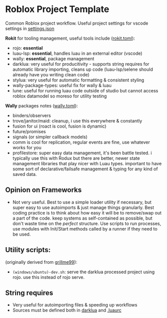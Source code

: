 # Roblox Project Template
Common Roblox project workflow. Useful project settings for vscode settings in [settings.json](.vscode/settings.json)

**Rokit** for tooling management, useful tools include ([rokit.toml](rokit.toml)):
  - rojo: **essential**
  - luau-lsp: **essential**, handles luau in an external editor (vscode)
  - wally: **essential**, package management
  - darklua: very useful for producitivity - supports string requires for automatic library importing, cleans up code (luau-lsp/selene should already have you writing clean code)
  - stylua: very useful for automatic formatting & consistent styling
  - wally-package-types: useful fix for wally & luau
  - lune: useful for running luau code outside of studio but cannot access roblox datamodel so moreso for utility testing

**Wally** packages notes ([wally.toml](wally.toml)):
  - binders/observers
  - trove/janitor/maid: cleanup, i use this everywhere & constantly
  - fusion for ui (roact is cool, fusion is dynamic)
  - future/promises
  - signals (or simpler callback models)
  - comm is cool for replication, regular events are fine, use whatever works for you
  - profilestore: super easy data management, it's been battle tested. i typically use this with Rodux but there are better, newer state management libraries that play nicer with Luau types. important to have some sort of declarative/failsafe management & typing for any kind of saved data.

## Opinion on Frameworks
- Not very useful. Best to use a simple loader utility if necessary, but super easy to use autoimports & just manage things granularly. Best coding practice is to think about how easy it will be to remove/swap out a part of the code. keep systems as self-contained as possible, but don't waste time on the *perfect* structure. Use scripts to run processes, use modules with Init/Start methods called by a runner if they need to be used.

## Utility scripts:
(originally derived from [grillme99](https://github.com/grilme99/roblox-project-template)):
- `(windows/ubuntu)-dev.sh`: serve the darklua processed project using rojo. use this instead of rojo serve.

## String requires
- Very useful for autoimporting files & speeding up workflows
- Sources must be defined both in [darklua](.darklua.json)  and [.luaurc](.luaurc)